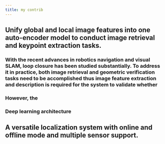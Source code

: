 ```yaml
---
title: my contrib
---
```


## Unify global and local image features into one auto-encoder model to conduct image retrieval and keypoint extraction tasks.
### With the recent advances in robotics navigation and visual SLAM, loop closure has been studied substantially. To address it in practice, both image retrieval and geometric verification tasks need to be accomplished thus image feature extraction and description is required for the system to validate whether
### However, the
### Deep learning architecture
## A versatile localization system with online and offline mode and multiple sensor support.
###
